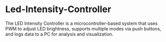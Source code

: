 # Led-Intensity-Controller
The LED Intensity Controller is a microcontroller-based system that uses PWM to adjust LED brightness, supports multiple modes via push buttons, and logs data to a PC for analysis and visualization.
